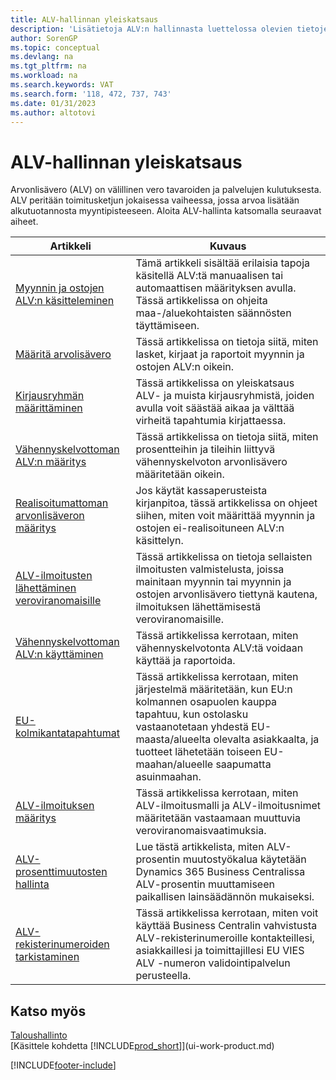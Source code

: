 ```yaml
---
title: ALV-hallinnan yleiskatsaus
description: 'Lisätietoja ALV:n hallinnasta luettelossa olevien tietojen ja resurssien avulla.'
author: SorenGP
ms.topic: conceptual
ms.devlang: na
ms.tgt_pltfrm: na
ms.workload: na
ms.search.keywords: VAT
ms.search.form: '118, 472, 737, 743'
ms.date: 01/31/2023
ms.author: altotovi
---
```

# ALV-hallinnan yleiskatsaus
Arvonlisävero (ALV) on välillinen vero tavaroiden ja palvelujen kulutuksesta. ALV peritään toimitusketjun jokaisessa vaiheessa, jossa arvoa lisätään alkutuotannosta myyntipisteeseen. Aloita ALV-hallinta katsomalla seuraavat aiheet.  

|  Artikkeli  |  Kuvaus  |  
|--------|--------------|  
| [Myynnin ja ostojen ALV:n käsitteleminen](finance-work-with-vat.md) | Tämä artikkeli sisältää erilaisia tapoja käsitellä ALV:tä manuaalisen tai automaattisen määrityksen avulla. Tässä artikkelissa on ohjeita maa-/aluekohtaisten säännösten täyttämiseen.|
| [Määritä arvolisävero](finance-setup-vat.md) | Tässä artikkelissa on tietoja siitä, miten lasket, kirjaat ja raportoit myynnin ja ostojen ALV:n oikein.|
| [Kirjausryhmän määrittäminen](finance-posting-groups.md#tax-posting-groups) | Tässä artikkelissa on yleiskatsaus ALV- ja muista kirjausryhmistä, joiden avulla voit säästää aikaa ja välttää virheitä tapahtumia kirjattaessa.|
| [Vähennyskelvottoman ALV:n määritys](finance-setup-nondeductible-vat.md) | Tässä artikkelissa on tietoja siitä, miten prosentteihin ja tileihin liittyvä vähennyskelvoton arvonlisävero määritetään oikein.|
| [Realisoitumattoman arvonlisäveron määritys](finance-setup-unrealized-vat.md) | Jos käytät kassaperusteista kirjanpitoa, tässä artikkelissa on ohjeet siihen, miten voit määrittää myynnin ja ostojen ei-realisoituneen ALV:n käsittelyn.|
| [ALV-ilmoitusten lähettäminen veroviranomaisille](finance-how-report-vat.md) | Tässä artikkelissa on tietoja sellaisten ilmoitusten valmistelusta, joissa mainitaan myynnin tai myynnin ja ostojen arvonlisävero tiettynä kautena, ilmoituksen lähettämisestä veroviranomaisille.|
| [Vähennyskelvottoman ALV:n käyttäminen](finance-how-use-non-deductible-vat.md) | Tässä artikkelissa kerrotaan, miten vähennyskelvotonta ALV:tä voidaan käyttää ja raportoida.| 
| [EU-kolmikantatapahtumat](finance-how-to-eu3party-trade-purchase.md) | Tässä artikkelissa kerrotaan, miten järjestelmä määritetään, kun EU:n kolmannen osapuolen kauppa tapahtuu, kun ostolasku vastaanotetaan yhdestä EU-maasta/alueelta olevalta asiakkaalta, ja tuotteet lähetetään toiseen EU-maahan/alueelle saapumatta asuinmaahan.|  
| [ALV-ilmoituksen määritys](finance-how-setup-vat-statement.md) | Tässä artikkelissa kerrotaan, miten ALV-ilmoitusmalli ja ALV-ilmoitusnimet määritetään vastaamaan muuttuvia veroviranomaisvaatimuksia.|
| [ALV-prosenttimuutosten hallinta](finance-how-use-vat-rate-change-tool.md) | Lue tästä artikkelista, miten ALV-prosentin muutostyökalua käytetään Dynamics 365 Business Centralissa ALV-prosentin muuttamiseen paikallisen lainsäädännön mukaiseksi.|
| [ALV-rekisterinumeroiden tarkistaminen](finance-how-validate-vat-registration-number.md) | Tässä artikkelissa kerrotaan, miten voit käyttää Business Centralin vahvistusta ALV-rekisterinumeroille kontakteillesi, asiakkaillesi ja toimittajillesi EU VIES ALV -numeron validointipalvelun perusteella.|


## Katso myös  
[Taloushallinto](finance.md)  
[Käsittele kohdetta [!INCLUDE[prod_short](includes/prod_short.md)]](ui-work-product.md)


[!INCLUDE[footer-include](includes/footer-banner.md)]
